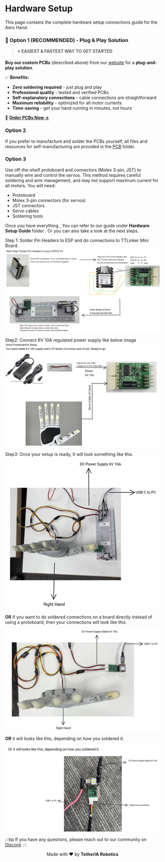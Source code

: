# Hardware Setup

This page contains the complete hardware setup connections guide for the Aero Hand.

### 🚀 **Option 1 (RECOMMENDED) - Plug & Play Solution**
> **⭐ EASIEST & FASTEST WAY TO GET STARTED**

**Buy our custom PCBs** (described above) from our [website](https://shop.tetheria.ai/products/pcbs) for a **plug-and-play solution**. 

✅ **Benefits:**
- **Zero soldering required** - just plug and play
- **Professional quality** - tested and verified PCBs
- **Self-explanatory connections** - cable connections are straightforward
- **Maximum reliability** - optimized for all motor currents
- **Time-saving** - get your hand running in minutes, not hours

🔗 **[Order PCBs Now →](https://shop.tetheria.ai/products/pcbs)**

### Option 2
If you prefer to manufacture and solder the PCBs yourself, all files and resources for self-manufacturing are provided in the [PCB](<https://github.com/TetherIA/aero-hand-open/tree/main/hardware/PCB>) folder.

### Option 3 
Use off-the-shelf protoboard and connectors (Molex 3-pin, JST) to manually wire and control the servos. This method requires careful soldering and wire management, and may not support maximum current for all motors. You will need:
- Protoboard
- Molex 3-pin connectors (for servos)
- JST connectors
- Servo cables
- Soldering tools

Once you have everything , You can refer to our guide under **Hardware Setup Guide** folder . Or you can also take a look at the next steps.

Step 1: Solder Pin Headers to ESP and do connections to TTLinker Mini Board.
![Setup Image](./hardware_setup_assets/setupimage.png)

Step2: Connect 6V 10A regulated power supply like below image
![Power Setup](./hardware_setup_assets/powerconnection.png)

Step3: Once your setup is ready, It will look something like this.
![Finished setup1](./hardware_setup_assets/finishedsetup.png)

**OR** if you want to do soldered connections on a board directly instead of using a protoboard, then your connections will look like this.

![Finished Setup2](./hardware_setup_assets/finishedsetup2.png)

**OR** it will looks like this, depending on how you soldered it.

![Finished Setup3](./hardware_setup_assets/finishedsetup3.png)


:::tip
If you have any questions, please reach out to our community on [Discord](https://discord.gg/ZQKWK7NebQ).
:::

<div align="center">

Made with ❤️ by **TetherIA Robotics**

</div>